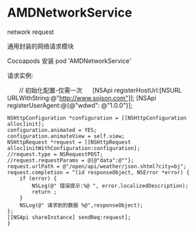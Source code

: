 # AMDNetworkService
network request 

通用封装的网络请求模块

Cocoapods 安装
pod 'AMDNetworkService'


请求实例:

        // 初始化配置-仅需一次
      [NSApi registerHostUrl:[NSURL URLWithString:@"http://www.sojson.com"]];
       [NSApi registerUserAgent:@{@"wdwd": @"1.0.0"}];
       
    NSHttpConfiguration *configuration = [[NSHttpConfiguration alloc]init];
    configuration.animated = YES;
    configuration.animateView = self.view;
    NSHttpRequest *request = [[NSHttpRequest alloc]initWithConfiguration:configuration];
    //request.type = NSRequestPOST;
    //request.requestParams = @{@"data":@""};
    request.urlPath = @"/open/api/weather/json.shtml?city=bj";
    request.completion = ^(id responseObject, NSError *error) {
        if (error) {
            NSLog(@" 错误提示:%@ ", error.localizedDescription);
            return ;
        }
        NSLog(@" 请求到的数据 %@",responseObject);
    };
    [[NSApi shareInstance] sendReq:request];
    }
